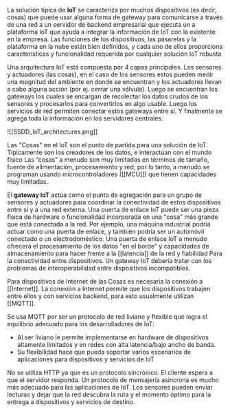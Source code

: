 La solución típica de **IoT** se caracteriza por muchos dispositivos (es decir, cosas) que puede usar alguna forma de gateway para comunicarse a través de una red a un servidor de backend empresarial que ejecuta un a plataforma IoT que ayuda a integrar la información de IoT con la existente en la empresa. Las funciones de los dispositivos, las pasarelas y la plataforma en la nube están bien definidos, y cada uno de ellos proporciona características y funcionalidad requerida por cualquier solución IoT robusta

Una arquitectura IoT está compuesta por 4 capas principales. Los sensores y actuadores (las cosas), en el caso de los sensores estos pueden medir una magnitud del ambiente en donde se encuentran y los actuadores llevan a cabo alguna acción (por ej. cerrar una válvula). Luego se encuentran los gateways los cuales se encargan de recolectar los datos crudos de los sensores y procesarlos para convertirlos en algo usable. Luego los servicios de red permiten conectar estos gateways entre sí. Y finalmente se agrega toda la información en los servidores centrales.

![[SSDD_IoT_architectures.png]]

Las "Cosas" en el IoT son el punto de partida para una solución de IoT. Típicamente son los creadores de los datos, e interactúan con el mundo físico Las “cosas” a menudo son muy limitadas en términos de tamaño, fuente de alimentación, procesamiento y red; por lo tanto, a menudo se programan usando microcontroladores ([[MCU]]) que tienen capacidades muy limitadas.

El **gateway IoT** actúa como el punto de agregación para un grupo de sensores y actuadores para coordinar la conectividad de estos dispositivos entre sí y a una red externa. Una puerta de enlace IoT puede ser una pieza física de hardware o funcionalidad incorporada en una "cosa" más grande que está conectada a la red. Por ejemplo, una máquina industrial podría actuar como una puerta de enlace, y también podría ser un automóvil conectado o un electrodoméstico. Una puerta de enlace IoT a menudo ofrecerá el procesamiento de los datos "en el borde" y capacidades de almacenamiento para hacer frente a la [[latencia]] de la red y fiabilidad Para la conectividad entre dispositivos. Un gateway IoT debería tratar con los problemas de interoperabilidad entre dispositivos incompatibles.

Para dispositivos de Internet de las Cosas es necesaria la conexión a [[Internet]]. La conexión a Internet permite que los dispositivos trabajen entre ellos y con servicios backend, para esto usualmente utilizan [[MQTT]]. 

Se usa MQTT por ser un protocolo de red liviano y flexible que logra el equilibrio adecuado para los desarrolladores de IoT:
* Al ser liviano le permite implementarse en hardware de dispositivos altamente limitados y en redes con alta latencia/bajo ancho de banda.
* Su flexibilidad hace que pueda soportar varios escenarios de aplicaciones para dispositivos y servicios de IoT

No se utiliza HTTP ya que es un protocolo sincrónico. El cliente espera a que el servidor responda. Un protocolo de mensajería asíncrona es mucho más adecuado para las aplicaciones de IoT. Los sensores pueden enviar lecturas y dejar que la red descubra la ruta y el momento óptimo para la entrega a dispositivos y servicios de destino.